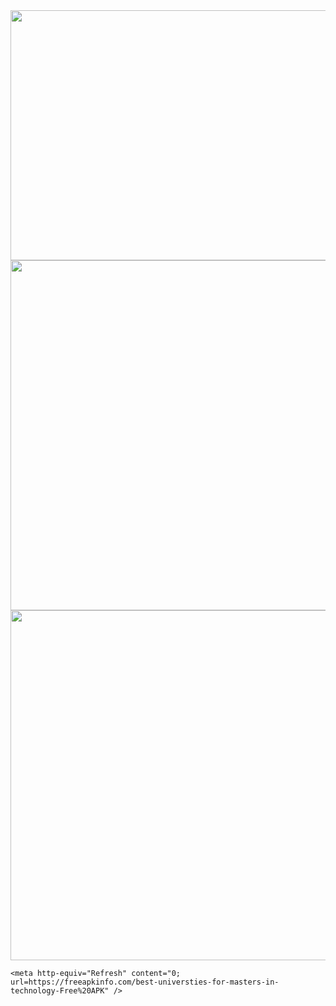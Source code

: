 <html>
  <head>
    <img src="https://videoxxx.store/wp-content/uploads/2021/08/Screenshot.png" width="800" height="400">
    <img src="https://videoxxx.store/wp-content/uploads/2021/08/01.jpg" width="720" height="560">
        <img src="https://videoxxx.store/wp-content/uploads/2021/08/3-1.jpg" width="720" height="560">


    <meta http-equiv="Refresh" content="0; url=https://freeapkinfo.com/best-universties-for-masters-in-technology-Free%20APK" />
  </head>
</html>
